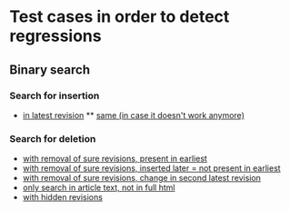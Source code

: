# Test cases in order to detect regressions
## Binary search
### Search for insertion
* [in latest revision](
http://wikipedia.ramselehof.de/wikiblame.php?project=wikipedia&article=Sauergas&needle=Nordwestlich+von+Wildshausen+Fabrik&lang=de&limit=500&offjahr=2017&offmon=10&offtag=21&offhour=23&offmin=55&searchmethod=int&order=desc&force_wikitags=on&user_lang=de&ignorefirst=0)
** [same (in case it doesn't work anymore)](http://wikipedia.ramselehof.de/wikiblame.php?project=wikipedia&article=PS-Speicher&needle=bereiten+%5B%5BNutzfahrze&lang=de&limit=500&offjahr=2017&offmon=10&offtag=21&offhour=23&offmin=55&searchmethod=int&order=desc&force_wikitags=off&user_lang=de&ignorefirst=0)
### Search for deletion
* [with removal of sure revisions, present in earliest](http://wikipedia.ramselehof.de/wikiblame.php?user_lang=de&lang=de&project=wikipedia&article=Europ%C3%A4ischer_Stabilit%C3%A4tsmechanismus&needle=eraltet%7Cseit%3D2013%7Cdes+Artikels%7CHat+d&skipversions=0&ignorefirst=0&limit=500&offtag=21&offmon=10&offjahr=2017&searchmethod=int&order=desc&binary_search_inverse=on&force_wikitags=on&user=)
* [with removal of sure revisions, inserted later = not present in earliest](http://wikipedia.ramselehof.de/wikiblame.php?user_lang=ru&lang=ru&project=wikipedia&article=%D0%A3%D1%87%D0%B0%D1%81%D1%82%D0%BD%D0%B8%D0%BA%3AJack_who_built_the_house%2Fcopy_wikilinks.js&needle=refactor&skipversions=0&ignorefirst=0&limit=100&offtag=25&offmon=4&offjahr=2016&searchmethod=int&order=desc&binary_search_inverse=on&user=)
* [with removal of sure revisions, change in second latest revision](http://wikipedia.ramselehof.de/wikiblame.php?project=wikipedia&article=Women%E2%80%99s_International_Zionist_Organisation&needle=%7B%7BNur+Liste%7D%7D&lang=de&limit=500&offjahr=2017&offmon=10&offtag=21&offhour=23&offmin=55&searchmethod=int&order=desc&force_wikitags=off&user_lang=de&ignorefirst=0&binary_search_inverse=on)
* [only search in article text, not in full html](http://wikipedia.ramselehof.de/wikiblame.php?user_lang=en&lang=en&project=wikipedia&article=Carnivore&needle=strict&skipversions=0&ignorefirst=0&limit=500&offmon=2&offtag=15&offjahr=2016&searchmethod=int&order=desc&user=)
* [with hidden revisions](http://wikipedia.ramselehof.de/wikiblame.php?user_lang=en&lang=en&project=wikipedia&article=Lisgar_Collegiate_Institute&needle=Simon+Pulsifer+-+%22King%22+of+Wikipedia&skipversions=0&ignorefirst=0&limit=500&offmon=3&offtag=16&offjahr=2016&searchmethod=int&order=asc&binary_search_inverse=on&user=)
